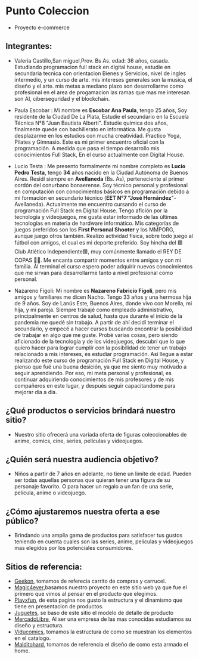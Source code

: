 # Punto Coleccion
* Proyecto e-commerce 

## Integrantes:

* Valeria Castillo,San miguel,Prov. Bs As.  edad: 36 años, casada. Estudiando  programacion full stack en digital house, estudie en secundaria  tecnica con orientacion Bienes y Servicios, nivel de ingles intermedio, y un curso de arte. mis intereses generales son la musica, el diseño y el arte. mis metas a mediano plazo son desarrollarme como profesional en el area de progamacion las ramas que mas me interesan son AI, ciberseguridad y el blockchain. 

* Paula Escobar : Mi nombre es **Escobar Ana Paula**, tengo 25 años, Soy residente de la Ciudad De La Plata,
Estudie el secundario en la Escuela Técnica N°8 "Juan Bautista Alberti".
Estudie química dos años, finalmente quede con bachillerato en informática.
Me gusta desplazarme en los estudios con mucha creatividad. Practico Yoga, Pilates y Gimnasio.
Este es mi primer encuentro oficial con la programación.
A medida que pasa el tiempo desarrollo mis conocimientos Full Stack,
En el curso actualmente con Digital House.

  
* Lucio Testa :
Me presento formalmente mi nombre completo es **Lucio Pedro Testa**, tengo **34** años nacido en la Ciudad Autónoma de Buenos Aires. Residí siempre en **Avellaneda** (Bs. As), perteneciente al primer cordón del conurbano bonaerense. Soy técnico personal y profesional en computación con conocimientos básicos en programación debido a mi formación en secundario técnico (**EET N°7 "José Hernández**"- Avellaneda). Actualmente me encuentro cursando el curso de programación Full Stack en Digital House.
Tengo afición por la tecnología y videojuegos, me gusta estar informado de las últimas tecnologías en materia de hardware informático. Mis categorías de juegos preferidos son los **First Personal Shooter** y los MMPORG, aunque juego otros también. 
Realizo actividad física, sobre todo juego al fútbol con amigos, el cual es mi deporte preferido. Soy hincha del 🟥Club Atlético Independiente🟥, muy comúnmente llamado el REY DE COPAS 👑🍷.
Me encanta compartir momentos entre amigos y con mi familia. 
Al terminal el curso espero poder adquirir nuevos conocimientos que me sirvan para desarrollarme tanto a nivel profesional como personal. 

* Nazareno Figoli: Mi nombre es **Nazareno Fabricio Fígoli**, pero mis amigos y familiares me dicen Nacho. Tengo 33 años y una hermosa hija de 9 años. Soy  de Lanús Este, Buenos Aires, donde vivo con Morella, mi hija, y mi pareja. Siempre trabajé como empleado administrativo, principalmente en centros de salud, hasta que durante el inicio de la pandemia me quedé sin trabajo. A partir de ahí decidí terminar el secundario, y empecé a hacer cursos buscando encontrar la posibilidad de trabajar en algo que me guste. Probé varias cosas, pero siendo aficionado de la tecnología y de los videojuegos, descubrí que lo que quiero hacer para lograr cumplir con la posibilidad de tener un trabajo relacionado a mis intereses, es estudiar programación. Así llegue a estar realizando este curso de programación Full Stack en Digital House, y pienso que fué una buena desición, ya que me siento muy motivado a seguir aprendiendo. Por eso, mi meta personal y profesional, es continuar adquiriendo conocimientos de mis profesores y de mis compañeros en este lugar, y después seguir capacitandome para mejorar dia a dia.

## ¿Qué productos o servicios brindará nuestro sitio?
* Nuestro sitio ofrecerá una variada oferta de figuras coleccionables de anime, comics, cine, series, películas y videojuegos.

## ¿Quién será nuestra audiencia objetivo?
* Niños a partir de 7 años en adelante, no tiene un limite de edad. Pueden ser todas aquellas personas que quieran tener una figura de su personaje favorito. O para hacer un regalo a un fan de una serie, película, anime o videojuego. 

## ¿Cómo ajustaremos nuestra oferta a ese público?
* Brindando una amplia gama de productos para satisfacer tus gustos teniendo en cuenta cuales son las series, anime, películas y videojuegos mas elegidos por los potenciales consumidores.


## Sitios de referencia:
* [Geekon](https://geekon.com.ar), tomamos de referecia carrito de compras y carrucel.
* [Magic4ever](https://magic4ever.com.ar),basamos nuestro proyecto en este sitio web ya que fue el primero que vimos al pensar en el producto que elegimos.
* [Playxfun](https://www.playxfun.com/), de esta pagina nos gusto la estructura y el dinamismo que tiene en presentacion de productos.
* [Juguetes](https://juguetes.link), se baso de este sitio el modelo de detalle de producto
* [MercadoLibre](https://www.mercadolibre.com.ar/), Al ser una empresa de las mas conocidas estudiamos su diseño y estructura.
* [Viducomics](https://www.viducomics.com.ar/), tomamos la estructura de como se muestran los elementos en el catalogo.
* [Malditohard](https://www.malditohard.com.ar/), tomamos de referencia el diseño de como esta armado el home.




